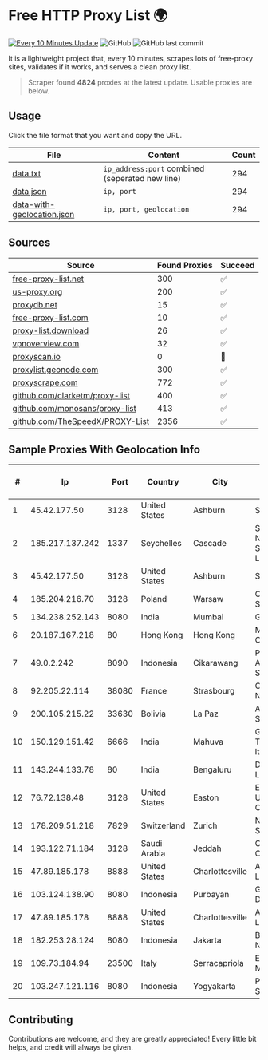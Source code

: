 
# Free HTTP Proxy List 🌍

[![Every 10 Minutes Update](https://github.com/mertguvencli/http-proxy-list/actions/workflows/main.yml/badge.svg?branch=main)](https://github.com/mertguvencli/http-proxy-list/actions/workflows/main.yml)
![GitHub](https://img.shields.io/github/license/mertguvencli/http-proxy-list)
![GitHub last commit](https://img.shields.io/github/last-commit/mertguvencli/http-proxy-list)

It is a lightweight project that, every 10 minutes, scrapes lots of free-proxy sites, validates if it works, and serves a clean proxy list.


> Scraper found **4824** proxies at the latest update. Usable proxies are below.

## Usage

Click the file format that you want and copy the URL.


|File|Content|Count|
|----|-------|-----|
|[data.txt](https://raw.githubusercontent.com/mertguvencli/http-proxy-list/main/proxy-list/data.txt)|`ip_address:port` combined (seperated new line)|294|
|[data.json](https://raw.githubusercontent.com/mertguvencli/http-proxy-list/main/proxy-list/data.json)|`ip, port`|294|
|[data-with-geolocation.json](https://raw.githubusercontent.com/mertguvencli/http-proxy-list/main/proxy-list/data-with-geolocation.json)|`ip, port, geolocation`|294|

## Sources

|Source|Found Proxies|Succeed|
|------|-------------|-------|
|[free-proxy-list.net](https://free-proxy-list.net)|300|✅|
|[us-proxy.org](https://www.us-proxy.org)|200|✅|
|[proxydb.net](http://proxydb.net)|15|✅|
|[free-proxy-list.com](https://free-proxy-list.com/?page=&port=&type%5B%5D=http&type%5B%5D=https&up_time=0&search=Search)|10|✅|
|[proxy-list.download](https://www.proxy-list.download/HTTP)|26|✅|
|[vpnoverview.com](https://vpnoverview.com/privacy/anonymous-browsing/free-proxy-servers)|32|✅|
|[proxyscan.io](https://www.proxyscan.io)|0|🚫|
|[proxylist.geonode.com](https://proxylist.geonode.com/api/proxy-list?limit=300&page=1&sort_by=lastChecked&sort_type=desc&protocols=http,https)|300|✅|
|[proxyscrape.com](https://api.proxyscrape.com/v2/?request=displayproxies&protocol=http&timeout=10000&country=all&ssl=all&anonymity=all)|772|✅|
|[github.com/clarketm/proxy-list](https://raw.githubusercontent.com/clarketm/proxy-list/master/proxy-list-raw.txt)|400|✅|
|[github.com/monosans/proxy-list](https://raw.githubusercontent.com/monosans/proxy-list/main/proxies/http.txt)|413|✅|
|[github.com/TheSpeedX/PROXY-List](https://raw.githubusercontent.com/TheSpeedX/PROXY-List/master/http.txt)|2356|✅|


## Sample Proxies With Geolocation Info

|#|Ip|Port|Country|City|Internet Service Provider|
|-|--|----|-------|----|-------------------------|
|1|45.42.177.50|3128|United States|Ashburn|Sprint|
|2|185.217.137.242|1337|Seychelles|Cascade|Stallion Network Services Limited|
|3|45.42.177.50|3128|United States|Ashburn|Sprint|
|4|185.204.216.70|3128|Poland|Warsaw|Cyber_Folks S.A.|
|5|134.238.252.143|8080|India|Mumbai|Google LLC|
|6|20.187.167.218|80|Hong Kong|Hong Kong|Microsoft Corporation|
|7|49.0.2.242|8090|Indonesia|Cikarawang|PT Usaha Adi Sanggoro|
|8|92.205.22.114|38080|France|Strasbourg|GD MASS Network|
|9|200.105.215.22|33630|Bolivia|La Paz|AXS Bolivia S. A.|
|10|150.129.151.42|6666|India|Mahuva|Gtpl Sorath Telelink Pvt ltd|
|11|143.244.133.78|80|India|Bengaluru|DigitalOcean, LLC|
|12|76.72.138.48|3128|United States|Easton|Easton Utilities Commission|
|13|178.209.51.218|7829|Switzerland|Zurich|Nine Internet Solutions AG|
|14|193.122.71.184|3128|Saudi Arabia|Jeddah|Oracle Corporation|
|15|47.89.185.178|8888|United States|Charlottesville|Alibaba.com LLC|
|16|103.124.138.90|8080|Indonesia|Purbayan|Global Media Data Prima|
|17|47.89.185.178|8888|United States|Charlottesville|Alibaba.com LLC|
|18|182.253.28.124|8080|Indonesia|Jakarta|Biznet Networks|
|19|109.73.184.94|23500|Italy|Serracapriola|ECROM-MAIN|
|20|103.247.121.116|8080|Indonesia|Yogyakarta|PT Media Sarana Data|



## Contributing

Contributions are welcome, and they are greatly appreciated! Every
little bit helps, and credit will always be given.

